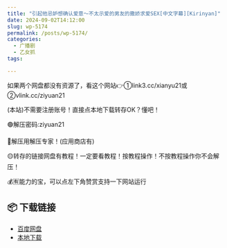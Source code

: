 ```yaml
---
title: "引起他忌妒想确认爱意～不太示爱的男友的撒娇求爱SEX[中文字幕][Kirinyan]"
date: 2024-09-02T14:12:00
slug: wp-5174
permalink: /posts/wp-5174/
categories:
  - 广播剧
  - 乙女抓
tags:

---
```


如果两个网盘都没有资源了，看这个网站👉①link3.cc/xianyu21或②vlink.cc/ziyuan21

(本站)不需要注册账号！直接点本地下载转存OK？懂吧！

🟢解压密码:ziyuan21

🔵解压用解压专家！(应用商店有)

🟡转存的链接网盘有教程！一定要看教程！按教程操作！不按教程操作你不会解压！

💰🈶能力的宝，可以点左下角赞赏支持一下网站运行

## 📦 下载链接
- [百度网盘](https://blziyuan21.com/pay-download/5174?key=7c02314892&down_id=0)
- [本地下载](https://blziyuan21.com/pay-download/5174?key=7c02314892&down_id=1)

